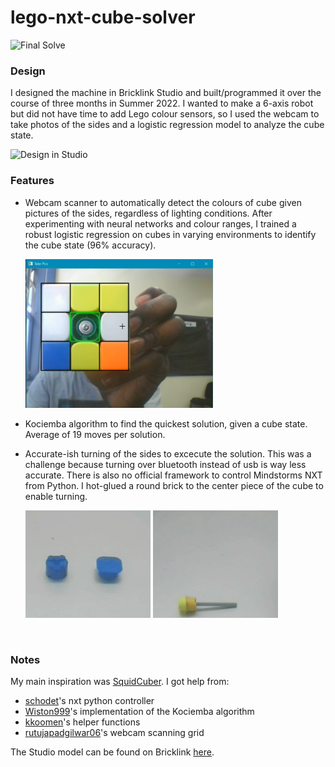 # lego-nxt-cube-solver

<img src="Readme%20imgs/final_solve.gif" alt="Final Solve" width="600"/>


### Design 

I designed the machine in Bricklink Studio and built/programmed it over the course of three months in Summer 2022. I wanted to make a 6-axis robot but did not have time to add Lego colour sensors, so I used the webcam to take photos of the sides and a logistic regression model to analyze the cube state. 

<img src="Readme%20imgs/bricklink_animation.gif" alt="Design in Studio" width="400"/>

<br />

### Features
- Webcam scanner to automatically detect the colours of cube given pictures of the sides, regardless of lighting conditions. After experimenting with neural networks and colour ranges, I trained a robust logistic regression on cubes in varying environments to identify the cube state (96% accuracy). 

    <img src="Readme%20imgs/take_pics_example.png" alt="Scanning green side" width="300"/>

- Kociemba algorithm to find the quickest solution, given a cube state. Average of 19 moves per solution. 

- Accurate-ish turning of the sides to excecute the solution. This was a challenge because turning over bluetooth instead of usb is way less accurate. There is also no official framework to control Mindstorms NXT from Python. I hot-glued a round brick to the center piece of the cube to enable turning. 

    <img src="Readme%20imgs/gluing_centers.gif" alt="Gluing the center to lego piece" width="200"/>
    <img src="Readme%20imgs/all_centers.gif" alt="All glued centers" width="200"/>

<br />

### Notes

My main inspiration was [SquidCuber](https://github.com/efrantar/squidcuber). I got help from: 
- [schodet](https://github.com/schodet/nxt-python)'s nxt python controller
- [Wiston999](https://github.com/Wiston999/python-rubik)'s implementation of the Kociemba algorithm
- [kkoomen](https://github.com/kkoomen/qbr)'s helper functions
- [rutujapadgilwar06](https://github.com/rutujapadgilwar06/rubik-s-cube-solver)'s webcam scanning grid

The Studio model can be found on Bricklink [here](https://www.bricklink.com/v3/studio/design.page?idModel=352079). 